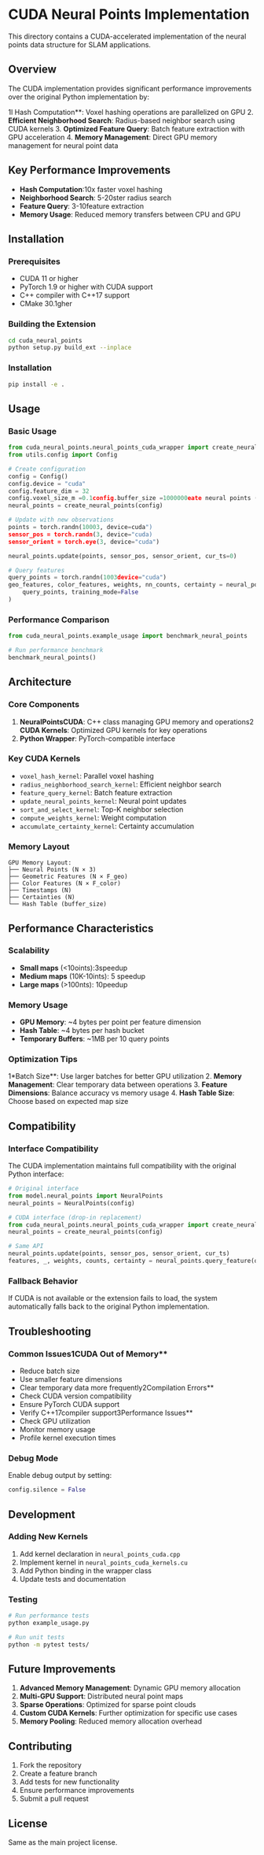 # CUDA Neural Points Implementation

This directory contains a CUDA-accelerated implementation of the neural points data structure for SLAM applications.

## Overview

The CUDA implementation provides significant performance improvements over the original Python implementation by:

1l Hash Computation**: Voxel hashing operations are parallelized on GPU
2. **Efficient Neighborhood Search**: Radius-based neighbor search using CUDA kernels
3. **Optimized Feature Query**: Batch feature extraction with GPU acceleration
4. **Memory Management**: Direct GPU memory management for neural point data

## Key Performance Improvements

- **Hash Computation**:10x faster voxel hashing
- **Neighborhood Search**: 5-20ster radius search
- **Feature Query**: 3-10feature extraction
- **Memory Usage**: Reduced memory transfers between CPU and GPU

## Installation

### Prerequisites

- CUDA 11 or higher
- PyTorch 1.9 or higher with CUDA support
- C++ compiler with C++17 support
- CMake 30.1gher

### Building the Extension

```bash
cd cuda_neural_points
python setup.py build_ext --inplace
```

### Installation

```bash
pip install -e .
```

## Usage

### Basic Usage

```python
from cuda_neural_points.neural_points_cuda_wrapper import create_neural_points
from utils.config import Config

# Create configuration
config = Config()
config.device = "cuda"
config.feature_dim = 32
config.voxel_size_m =0.1config.buffer_size =1000000eate neural points (automatically chooses CUDA if available)
neural_points = create_neural_points(config)

# Update with new observations
points = torch.randn(10003, device=cuda")
sensor_pos = torch.randn(3, device="cuda)
sensor_orient = torch.eye(3, device="cuda")

neural_points.update(points, sensor_pos, sensor_orient, cur_ts=0)

# Query features
query_points = torch.randn(1003device="cuda")
geo_features, color_features, weights, nn_counts, certainty = neural_points.query_feature(
    query_points, training_mode=False
)
```

### Performance Comparison

```python
from cuda_neural_points.example_usage import benchmark_neural_points

# Run performance benchmark
benchmark_neural_points()
```

## Architecture

### Core Components
1. **NeuralPointsCUDA**: C++ class managing GPU memory and operations2 **CUDA Kernels**: Optimized GPU kernels for key operations
3. **Python Wrapper**: PyTorch-compatible interface

### Key CUDA Kernels

- `voxel_hash_kernel`: Parallel voxel hashing
- `radius_neighborhood_search_kernel`: Efficient neighbor search
- `feature_query_kernel`: Batch feature extraction
- `update_neural_points_kernel`: Neural point updates
- `sort_and_select_kernel`: Top-K neighbor selection
- `compute_weights_kernel`: Weight computation
- `accumulate_certainty_kernel`: Certainty accumulation

### Memory Layout

```
GPU Memory Layout:
├── Neural Points (N × 3)
├── Geometric Features (N × F_geo)
├── Color Features (N × F_color)
├── Timestamps (N)
├── Certainties (N)
└── Hash Table (buffer_size)
```

## Performance Characteristics

### Scalability

- **Small maps** (<10oints):3speedup
- **Medium maps** (10K-10ints): 5 speedup
- **Large maps** (>100nts): 10peedup

### Memory Usage

- **GPU Memory**: ~4 bytes per point per feature dimension
- **Hash Table**: ~4 bytes per hash bucket
- **Temporary Buffers**: ~1MB per 10 query points

### Optimization Tips

1*Batch Size**: Use larger batches for better GPU utilization
2. **Memory Management**: Clear temporary data between operations
3. **Feature Dimensions**: Balance accuracy vs memory usage
4. **Hash Table Size**: Choose based on expected map size

## Compatibility

### Interface Compatibility

The CUDA implementation maintains full compatibility with the original Python interface:

```python
# Original interface
from model.neural_points import NeuralPoints
neural_points = NeuralPoints(config)

# CUDA interface (drop-in replacement)
from cuda_neural_points.neural_points_cuda_wrapper import create_neural_points
neural_points = create_neural_points(config)

# Same API
neural_points.update(points, sensor_pos, sensor_orient, cur_ts)
features, _, weights, counts, certainty = neural_points.query_feature(query_points)
```

### Fallback Behavior

If CUDA is not available or the extension fails to load, the system automatically falls back to the original Python implementation.

## Troubleshooting

### Common Issues1CUDA Out of Memory**
   - Reduce batch size
   - Use smaller feature dimensions
   - Clear temporary data more frequently2Compilation Errors**
   - Check CUDA version compatibility
   - Ensure PyTorch CUDA support
   - Verify C++17compiler support3Performance Issues**
   - Check GPU utilization
   - Monitor memory usage
   - Profile kernel execution times

### Debug Mode

Enable debug output by setting:

```python
config.silence = False
```

## Development

### Adding New Kernels

1. Add kernel declaration in `neural_points_cuda.cpp`
2. Implement kernel in `neural_points_cuda_kernels.cu`
3. Add Python binding in the wrapper class
4. Update tests and documentation

### Testing

```bash
# Run performance tests
python example_usage.py

# Run unit tests
python -m pytest tests/
```

## Future Improvements

1. **Advanced Memory Management**: Dynamic GPU memory allocation
2. **Multi-GPU Support**: Distributed neural point maps
3. **Sparse Operations**: Optimized for sparse point clouds
4. **Custom CUDA Kernels**: Further optimization for specific use cases
5. **Memory Pooling**: Reduced memory allocation overhead

## Contributing

1. Fork the repository
2. Create a feature branch
3. Add tests for new functionality
4. Ensure performance improvements
5. Submit a pull request

## License

Same as the main project license. 